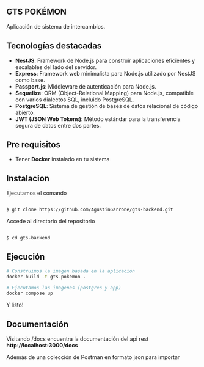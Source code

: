
## GTS POKÉMON

Aplicación de sistema de intercambios.

## Tecnologías destacadas

- **NestJS**: Framework de Node.js para construir aplicaciones eficientes y escalables del lado del servidor.
- **Express**: Framework web minimalista para Node.js utilizado por NestJS como base.
- **Passport.js**: Middleware de autenticación para Node.js.
- **Sequelize**: ORM (Object-Relational Mapping) para Node.js, compatible con varios dialectos SQL, incluido PostgreSQL.
- **PostgreSQL**: Sistema de gestión de bases de datos relacional de código abierto.
- **JWT (JSON Web Tokens)**: Método estándar para la transferencia segura de datos entre dos partes.

## Pre requisitos
- Tener **Docker** instalado en tu sistema

## Instalacion

Ejecutamos el comando
```bash

$ git clone https://github.com/AgustinGarrone/gts-backend.git
```

Accede al directorio del repositorio
```bash

$ cd gts-backend
```


## Ejecución

```bash
# Construimos la imagen basada en la aplicación
docker build -t gts-pokemon .

# Ejecutamos las imagenes (postgres y app)
docker compose up
```

Y listo!

## Documentación
Visitando /docs encuentra la documentación del api rest
**http://localhost:3000/docs**

Además de una colección de Postman en formato json para importar
